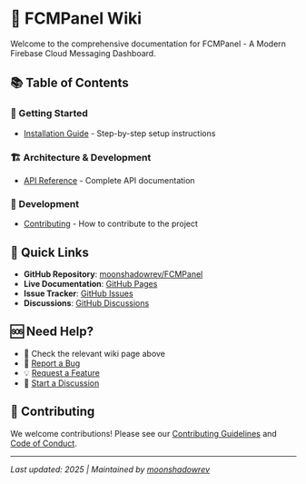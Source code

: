 # 🔔 FCMPanel Wiki

Welcome to the comprehensive documentation for FCMPanel - A Modern Firebase Cloud Messaging Dashboard.

## 📚 Table of Contents

### 🚀 Getting Started
- [Installation Guide](Installation.md) - Step-by-step setup instructions

### 🏗️ Architecture & Development
- [API Reference](API-Reference.md) - Complete API documentation

### 🧪 Development
- [Contributing](../CONTRIBUTING.md) - How to contribute to the project


## 🚀 Quick Links

- **GitHub Repository**: [moonshadowrev/FCMPanel](https://github.com/moonshadowrev/FCMPanel)
- **Live Documentation**: [GitHub Pages](https://moonshadowrev.github.io/FCMPanel/)
- **Issue Tracker**: [GitHub Issues](https://github.com/moonshadowrev/FCMPanel/issues)
- **Discussions**: [GitHub Discussions](https://github.com/moonshadowrev/FCMPanel/discussions)

## 🆘 Need Help?

- 📖 Check the relevant wiki page above
- 🐛 [Report a Bug](https://github.com/moonshadowrev/FCMPanel/issues/new?template=bug_report.md)
- 💡 [Request a Feature](https://github.com/moonshadowrev/FCMPanel/issues/new?template=feature_request.md)
- 💬 [Start a Discussion](https://github.com/moonshadowrev/FCMPanel/discussions)

## 🤝 Contributing

We welcome contributions! Please see our [Contributing Guidelines](../CONTRIBUTING.md) and [Code of Conduct](../CODE_OF_CONDUCT.md).

---

*Last updated: 2025 | Maintained by [moonshadowrev](https://github.com/moonshadowrev)* 